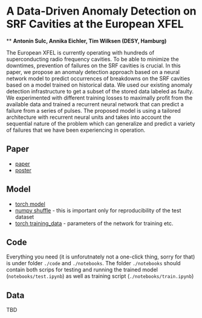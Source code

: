 # A Data-Driven Anomaly Detection on SRF Cavities at the European XFEL
** **Antonin Sulc, Annika Eichler, Tim Wilksen (DESY, Hamburg)**

The European XFEL is currently operating with hundreds of superconducting radio frequency cavities. To be
able to minimize the downtimes, prevention of failures on the SRF cavities is crucial. In this paper, we propose
an anomaly detection approach based on a neural network model to predict occurrences of breakdowns on the
SRF cavities based on a model trained on historical data. We used our existing anomaly detection infrastructure
to get a subset of the stored data labeled as faulty. We experimented with different training losses to maximally
profit from the available data and trained a recurrent neural network that can predict a failure from a series of
pulses. The proposed model is using a tailored architecture with recurrent neural units and takes into account
the sequential nature of the problem which can generalize and predict a variety of failures that we have been
experiencing in operation.


## Paper
- [paper](https://accelconf.web.cern.ch/ipac2022/papers/tupopt062.pdf) 
- [poster](https://github.com/sulcantonin/BPM_IPAC22/blob/main/tupopt062_poster.pdf)

## Model
- [torch model](https://github.com/sulcantonin/BPM_IPAC22/blob/main/models/anomaly_epoch_0127) 
- [numpy shuffle](https://github.com/sulcantonin/BPM_IPAC22/blob/main/model/permutation.npy) - this is important only for reproducibility of the test dataset
- [torch training_data](https://github.com/sulcantonin/BPM_IPAC22/blob/main/model/training_data.pickle) - parameters of the network for training etc. 

## Code
Everything you need (it is unforutnately not a one-click thing, sorry for that) is under folder ```./code``` and ```./notebooks```. The folder ```./notebooks``` should contain both scrips for testing and running the trained model (```notebooks/test.ipynb```) as well as training script (```./notebooks/train.ipynb```) 

## Data 
TBD
